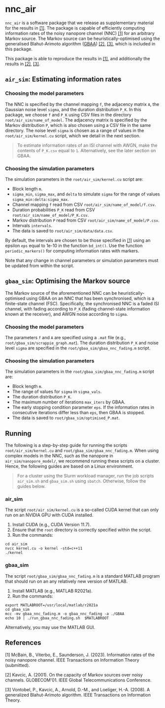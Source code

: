 # nnc_air
`nnc_air` is a software package that we release as supplementary material for the results in [[1]](#1). The package is capable of efficiently computing information rates of the noisy nanopore channel (NNC) [[1]](#1) for an arbitrary Markov source. The Markov source can be heuristically-optimised using the generalised Blahut-Arimoto algorithm (<a href="https://github.com/mcba1n/GBAA" target="_blank">GBAA</a>) [[2]](#2), [[3]](#3), which is included in this package.

This package is able to reproduce the results in [[1]](#1), and additionally the results in [[2]](#2), [[3]](#3).

## `air_sim`: Estimating information rates
### Choosing the model parameters
The NNC is specified by the channel mapping `f`, the adjacency matrix `A`, the Gaussian noise level `sigma`, and the duration distribution `P_K`. In this package, we choose `f` and `P_K` using CSV files in the directory `root/air_sim/name_of_model`. The adjacency matrix is specified by the Markov distribution `P`, which is also chosen using a CSV file in the same directory. The noise level `sigma` is chosen as a range of values in the `root/air_sim/kernel.cu` script, which we detail in the next section.

> To estimate information rates of an ISI channel with AWGN, make the contents of `P_K.csv` equal to `1`. Alternatively, see the later section on GBAA.

### Choosing the simulation parameters
The simulation parameters in the `root/air_sim/kernel.cu` script are:
- Block length `m`.
- `sigma_min`, `sigma_max`, and `delta` to simulate `sigma` for the range of values `sigma_min:delta:sigma_max`.
- Channel mapping `f` read from CSV `root/air_sim/name_of_model/f.csv`.
- Duration probabilities `P_K` read from CSV `root/air_sim/name_of_model/P_K.csv`.
- Markov distribution `P` read from CSV `root/air_sim/name_of_model/P.csv`.
- Intervals `intervals`. 
- The data is saved to `root/air_sim/data/data.csv`.

By default, the intervals are chosen to be those specified in [[1]](#1) using an epsilon `eps` equal to 1e-10 in the function `bd_int()`. Use the function `periodic_markers()` for computing information rates with markers. 

Note that any change in channel parameters or simulation parameters must be updated from within the script.

## `gbaa_sim`: Optimising the Markov source
The Markov source of the aforementioned NNC can be heuristically-optimised using GBAA on an NNC that has been synchronised, which is a finite-state channel (FSC). Specifically, the synchronised NNC is a faded ISI channel, with fading according to `P_K` (fading channel-state information known at the receiver), and AWGN noise according to `sigma`. 

### Choosing the model parameters
The parameters `f` and `A` are specified using a `.mat` file (e.g., `root/gbaa_sim/scrappie_graph.mat`). The duration distribution `P_K` and noise level `sigma` are specified in the `root/gbaa_sim/gbaa_nnc_fading.m` script.

### Choosing the simulation parameters
The simulation parameters in the `root/gbaa_sim/gbaa_nnc_fading.m` script are:

- Block length `m`.
- The range of values for `sigma` in `sigma_vals`.
- The duration distribution `P_K`.
- The maximum number of iterations `max_iters` by GBAA.
- The early stopping condition parameter `eps`. 
If the information rates in consecutive iterations differ less than `eps`, then GBAA is stopped.
- The data is saved to `root/gbaa_sim/optimised_P.mat`.


## Running
The following is a step-by-step guide for running the scripts `root/air_sim/kernel.cu` and `root/gbaa_sim/gbaa_nnc_fading.m`. When using complex models in the NNC, such as the nanopore in `air_sim/nanopore_model/`, we recommend running these scripts on a cluster. Hence, the following guides are based on a Linux environment.

> For a cluster using the Slurm workload manager, run the job scripts `air_sim.sh` and `gbaa_sim.sh` using `sbatch`. Otherwise, follow the guides below.

### air_sim
The script `root/air_sim/kernel.cu` is a so-called CUDA kernel that can only run on an NVIDIA GPU with CUDA installed.

1. Install CUDA (e.g., CUDA Version 11.7).
2. Ensure that the `root` directory is correctly specified within the script.
3. Run the commands:
```
cd air_sim
nvcc kernel.cu -o kernel -std=c++11
./kernel
```

### gbaa_sim
The script `root/gbaa_sim/gbaa_nnc_fading.m` is a standard MATLAB program that should run on an any relatively new version of MATLAB.

1. Install MATLAB (e.g., MATLAB R2021a).
2. Run the commands:
```
export MATLABROOT=/usr/local/matlab/r2021a
cd gbaa_sim
mcc -mv gbaa_nnc_fading.m -o gbaa_nnc_fading -a ./GBAA
echo 10 | ./run_gbaa_nnc_fading.sh  $MATLABROOT
```
Alternatively, you may use the MATLAB GUI.

## References
<a id="1">[1]</a> 
McBain, B., Viterbo, E., Saunderson, J. (2023). 
Information rates of the noisy nanopore channel.
IEEE Transactions on Information Theory (submitted).

<a id="2">[2]</a> 
Kavcic, A. (2001). 
On the capacity of Markov sources over noisy channels.
GLOBECOM'01. IEEE Global Telecommunications Conference.

<a id="3">[3]</a> 
Vontobel, P., Kavcic, A., Arnold, D.-M., and Loeliger, H.-A. (2008). 
A generalized Blahut-Arimoto algorithm.
IEEE Transactions on Information Theory.

